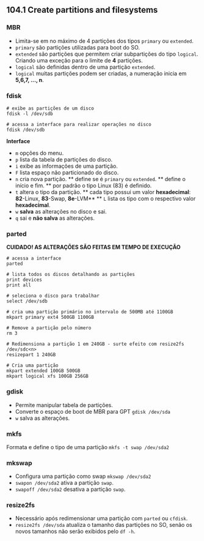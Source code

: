 ## 104.1 Create partitions and filesystems

### MBR
* Limita-se em no máximo de 4 partições dos tipos `primary` ou `extended`.
* `primary` são partições utilizadas para boot do SO.
* `extended` são partições que permitem criar subpartições do tipo `logical`. Criando uma exceção para o limite de **4** partições.
* `logical` são definidas dentro de uma partição `extended`.
* `logical` muitas partições podem ser criadas, a numeração inicia em **5,6,7, ..., n**.

### fdisk

```shell
# exibe as partições de um disco
fdisk -l /dev/sdb

# acessa a interface para realizar operações no disco
fdisk /dev/sdb
```

**Interface**
* `m` opções do menu.
* `p` lista da tabela de partições do disco.
* `i` exibe as informações de uma partição.
* `F` lista espaço não particionado do disco.
* `n` cria nova partição.
** define se é `primary` ou `extended`.
** define o início e fim.
** por padrão o tipo Linux (83) é definido.
* `t` altera o tipo da partição.
** cada tipo possui um valor **hexadecimal**: **82**-Linux, **83**-Swap, **8e**-LVM**
** `L` lista os tipo com o respectivo valor **hexadecimal**.
* `w` **salva** as alterações no disco e sai.
* `q` sai e **não salva** as alterações.

### parted

**CUIDADO! AS ALTERAÇÕES SÃO FEITAS EM TEMPO DE EXECUÇÃO**

```shell
# acessa a interface
parted

# lista todos os discos detalhando as partições
print devices
print all

# seleciona o disco para trabalhar
select /dev/sdb

# cria uma partição primário no intervalo de 500MB até 1100GB
mkpart primary ext4 500GB 1100GB

# Remove a partição pelo número
rm 3

# Redimensiona a partição 1 em 240GB - surte efeito com resize2fs /dev/sdc<n>
resizepart 1 240GB

# Cria uma partição
mkpart extended 100GB 500GB
mkpart logical xfs 100GB 256GB
```

### gdisk

* Permite manipular tabela de partições.
* Converte o espaço de boot de MBR para GPT `gdisk /dev/sda`
* `w` salva as alterações.

### mkfs

Formata e define o tipo de uma partição `mkfs -t swap /dev/sda2`

### mkswap

* Configura uma partição como swap `mkswap /dev/sda2`
* `swapon /dev/sda2` ativa a partição `swap`.
* `swapoff /dev/sda2` desativa a partição `swap`.

### resize2fs

* Necessário após redimensionar uma partição com `parted` ou `cfdisk`.
* `resize2fs /dev/sda` atualiza o tamanho das partições no SO, senão os novos tamanhos não serão exibidos pelo `df -h`.
